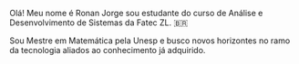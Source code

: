 Olá! Meu nome é Ronan Jorge sou estudante do curso de Análise e Desenvolvimento de Sistemas da Fatec ZL. 🇧🇷

Sou Mestre em Matemática pela Unesp e busco novos horizontes no ramo da tecnologia aliados ao conhecimento já adquirido.

